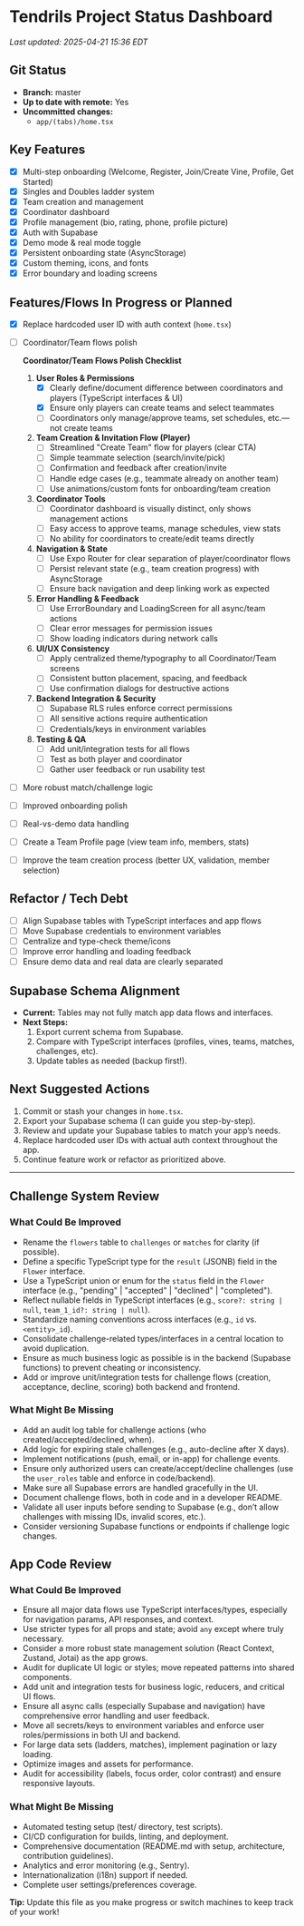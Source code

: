# Tendrils Project Status Dashboard

_Last updated: 2025-04-21 15:36 EDT_

## Git Status
- **Branch:** master
- **Up to date with remote:** Yes
- **Uncommitted changes:**
  - `app/(tabs)/home.tsx`

## Key Features
- [x] Multi-step onboarding (Welcome, Register, Join/Create Vine, Profile, Get Started)
- [x] Singles and Doubles ladder system
- [x] Team creation and management
- [x] Coordinator dashboard
- [x] Profile management (bio, rating, phone, profile picture)
- [x] Auth with Supabase
- [x] Demo mode & real mode toggle
- [x] Persistent onboarding state (AsyncStorage)
- [x] Custom theming, icons, and fonts
- [x] Error boundary and loading screens

## Features/Flows In Progress or Planned
- [x] Replace hardcoded user ID with auth context (`home.tsx`)
- [ ] Coordinator/Team flows polish

    **Coordinator/Team Flows Polish Checklist**

    1. **User Roles & Permissions**
        - [x] Clearly define/document difference between coordinators and players (TypeScript interfaces & UI)
        - [x] Ensure only players can create teams and select teammates
        - [ ] Coordinators only manage/approve teams, set schedules, etc.—not create teams

    2. **Team Creation & Invitation Flow (Player)**
        - [ ] Streamlined "Create Team" flow for players (clear CTA)
        - [ ] Simple teammate selection (search/invite/pick)
        - [ ] Confirmation and feedback after creation/invite
        - [ ] Handle edge cases (e.g., teammate already on another team)
        - [ ] Use animations/custom fonts for onboarding/team creation

    3. **Coordinator Tools**
        - [ ] Coordinator dashboard is visually distinct, only shows management actions
        - [ ] Easy access to approve teams, manage schedules, view stats
        - [ ] No ability for coordinators to create/edit teams directly

    4. **Navigation & State**
        - [ ] Use Expo Router for clear separation of player/coordinator flows
        - [ ] Persist relevant state (e.g., team creation progress) with AsyncStorage
        - [ ] Ensure back navigation and deep linking work as expected

    5. **Error Handling & Feedback**
        - [ ] Use ErrorBoundary and LoadingScreen for all async/team actions
        - [ ] Clear error messages for permission issues
        - [ ] Show loading indicators during network calls

    6. **UI/UX Consistency**
        - [ ] Apply centralized theme/typography to all Coordinator/Team screens
        - [ ] Consistent button placement, spacing, and feedback
        - [ ] Use confirmation dialogs for destructive actions

    7. **Backend Integration & Security**
        - [ ] Supabase RLS rules enforce correct permissions
        - [ ] All sensitive actions require authentication
        - [ ] Credentials/keys in environment variables

    8. **Testing & QA**
        - [ ] Add unit/integration tests for all flows
        - [ ] Test as both player and coordinator
        - [ ] Gather user feedback or run usability test
- [ ] More robust match/challenge logic
- [ ] Improved onboarding polish
- [ ] Real-vs-demo data handling
- [ ] Create a Team Profile page (view team info, members, stats)
- [ ] Improve the team creation process (better UX, validation, member selection)

## Refactor / Tech Debt
- [ ] Align Supabase tables with TypeScript interfaces and app flows
- [ ] Move Supabase credentials to environment variables
- [ ] Centralize and type-check theme/icons
- [ ] Improve error handling and loading feedback
- [ ] Ensure demo data and real data are clearly separated

## Supabase Schema Alignment
- **Current:** Tables may not fully match app data flows and interfaces.
- **Next Steps:**
  1. Export current schema from Supabase.
  2. Compare with TypeScript interfaces (profiles, vines, teams, matches, challenges, etc).
  3. Update tables as needed (backup first!).

## Next Suggested Actions
1. Commit or stash your changes in `home.tsx`.
2. Export your Supabase schema (I can guide you step-by-step).
3. Review and update your Supabase tables to match your app’s needs.
4. Replace hardcoded user IDs with actual auth context throughout the app.
5. Continue feature work or refactor as prioritized above.

---

## Challenge System Review

### What Could Be Improved
- Rename the `flowers` table to `challenges` or `matches` for clarity (if possible).
- Define a specific TypeScript type for the `result` (JSONB) field in the `Flower` interface.
- Use a TypeScript union or enum for the `status` field in the `Flower` interface (e.g., "pending" | "accepted" | "declined" | "completed").
- Reflect nullable fields in TypeScript interfaces (e.g., `score?: string | null`, `team_1_id?: string | null`).
- Standardize naming conventions across interfaces (e.g., `id` vs. `<entity>_id`).
- Consolidate challenge-related types/interfaces in a central location to avoid duplication.
- Ensure as much business logic as possible is in the backend (Supabase functions) to prevent cheating or inconsistency.
- Add or improve unit/integration tests for challenge flows (creation, acceptance, decline, scoring) both backend and frontend.

### What Might Be Missing
- Add an audit log table for challenge actions (who created/accepted/declined, when).
- Add logic for expiring stale challenges (e.g., auto-decline after X days).
- Implement notifications (push, email, or in-app) for challenge events.
- Ensure only authorized users can create/accept/decline challenges (use the `user_roles` table and enforce in code/backend).
- Make sure all Supabase errors are handled gracefully in the UI.
- Document challenge flows, both in code and in a developer README.
- Validate all user inputs before sending to Supabase (e.g., don’t allow challenges with missing IDs, invalid scores, etc.).
- Consider versioning Supabase functions or endpoints if challenge logic changes.


## App Code Review

### What Could Be Improved
- Ensure all major data flows use TypeScript interfaces/types, especially for navigation params, API responses, and context.
- Use stricter types for all props and state; avoid `any` except where truly necessary.
- Consider a more robust state management solution (React Context, Zustand, Jotai) as the app grows.
- Audit for duplicate UI logic or styles; move repeated patterns into shared components.
- Add unit and integration tests for business logic, reducers, and critical UI flows.
- Ensure all async calls (especially Supabase and navigation) have comprehensive error handling and user feedback.
- Move all secrets/keys to environment variables and enforce user roles/permissions in both UI and backend.
- For large data sets (ladders, matches), implement pagination or lazy loading.
- Optimize images and assets for performance.
- Audit for accessibility (labels, focus order, color contrast) and ensure responsive layouts.

### What Might Be Missing
- Automated testing setup (test/ directory, test scripts).
- CI/CD configuration for builds, linting, and deployment.
- Comprehensive documentation (README.md with setup, architecture, contribution guidelines).
- Analytics and error monitoring (e.g., Sentry).
- Internationalization (i18n) support if needed.
- Complete user settings/preferences coverage.

**Tip:** Update this file as you make progress or switch machines to keep track of your work!
